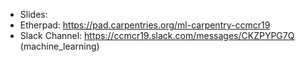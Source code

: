  * Slides:    
 * Etherpad: https://pad.carpentries.org/ml-carpentry-ccmcr19  
 * Slack Channel: https://ccmcr19.slack.com/messages/CKZPYPG7Q (machine_learning)
